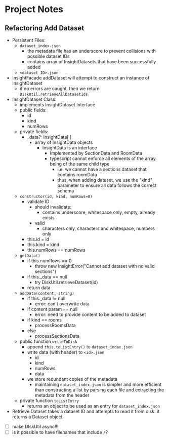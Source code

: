# Project Notes

## Refactoring Add Dataset
- Persistent Files:
	- `dataset_index.json`
		- the metadata file has an underscore to prevent collisions with possible dataset IDs
		- contains array of InsightDatasets that have been successfully added
	- `<dataset ID>.json`
- InsightFacade addDataset will attempt to construct an instance of InsightDataset
	- if no errors are caught, then we return `DiskUtil.retrieveAllDatasetIds`
- InsightDataset Class:
	- implements InsightDataset Interface
	- public fields:
		- id
		- kind
		- numRows
	- private fields:
		- \_data?: InsightData\[ \]
			- array of InsightData objects
				- InsightData is an interface
					- Implemented by SectionData and RoomData
					- typescript cannot enforce all elements of the array being of the same child type
						- i.e. we cannot have a sections dataset that contains roomData
						- thus, when adding dataset, we use the "kind" parameter to ensure all data follows the correct schema
	- `constructor(id, kind, numRows=0)`
		- validate ID
			- should invalidate:
				- contains underscore, whitespace only, empty, already exists
			- valid
				- characters only, characters and whitespace, numbers only
		- this.id = id
		- this.kind = kind
		- this.numRows == numRows
	- `getData()`
		- if this.numRows == 0
			-  throw new InsightError("Cannot add dataset with no valid sections")
		- if this.\_data == null
			- try DiskUtil.retrieveDataset(id)
		- return data
	- `addData(content: string)`
		- if this.\_data != null
			- error: can't overwrite data
		- if content param == null
			- error: need to provide content to be added to dataset
		- if kind == rooms
			- processRoomsData
		- else
			- processSectionsData
	- public function `writeToDisk`
		- append `this.toListEntry()` to `dataset_index.json`
		- write data (with header) to `<id>.json`
			- id
			- kind
			- numRows
			- data
		- we store redundant copies of the metadata
			- maintaining `dataset_index.json` is simpler and more efficient than constructing a list by parsing each file and extracting the metadata from the header
	- private function `toListEntry`
		- returns an object to be used as an entry for `dataset_index.json`
- Retrieve Dataset takes a dataset ID and attempts to read it from disk. it returns a Dataset object
- [ ] make DIskUtil async!!!
- [ ] is it possible to have filenames that include `/`?